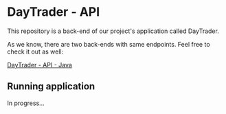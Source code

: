 # DayTrader - API

This repository is a back-end of our project's application called DayTrader.

As we know, there are two back-ends with same endpoints. Feel free to check it out as well:

[DayTrader - API - Java](https://github.com/PawelBalcerek/dt-api-java)

## Running application

In progress...
